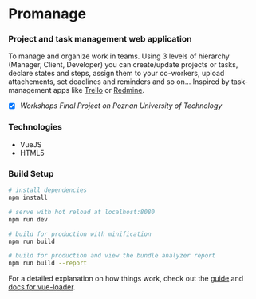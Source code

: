 # Promanage
### Project and task management web application
To manage and organize work in teams.
Using 3 levels of hierarchy (Manager, Client, Developer) you can create/update projects or tasks, declare states and steps, assign them to your co-workers, upload attachements, set deadlines and reminders and so on...
Inspired by task-management apps like [Trello](https://trello.com/) or [Redmine](https://www.redmine.org/).

- [x] *Workshops Final Project on Poznan University of Technology*

### Technologies
* VueJS
* HTML5

### Build Setup

``` bash
# install dependencies
npm install

# serve with hot reload at localhost:8080
npm run dev

# build for production with minification
npm run build

# build for production and view the bundle analyzer report
npm run build --report
```

For a detailed explanation on how things work, check out the [guide](http://vuejs-templates.github.io/webpack/) and [docs for vue-loader](http://vuejs.github.io/vue-loader).

